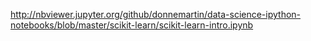 http://nbviewer.jupyter.org/github/donnemartin/data-science-ipython-notebooks/blob/master/scikit-learn/scikit-learn-intro.ipynb
